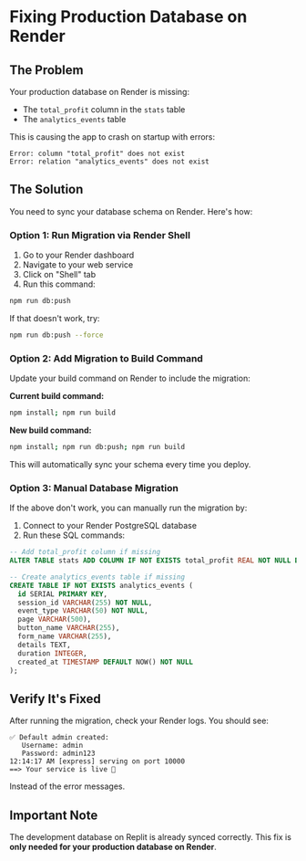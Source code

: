 # Fixing Production Database on Render

## The Problem

Your production database on Render is missing:
- The `total_profit` column in the `stats` table
- The `analytics_events` table

This is causing the app to crash on startup with errors:
```
Error: column "total_profit" does not exist
Error: relation "analytics_events" does not exist
```

## The Solution

You need to sync your database schema on Render. Here's how:

### Option 1: Run Migration via Render Shell

1. Go to your Render dashboard
2. Navigate to your web service
3. Click on "Shell" tab
4. Run this command:
```bash
npm run db:push
```

If that doesn't work, try:
```bash
npm run db:push --force
```

### Option 2: Add Migration to Build Command

Update your build command on Render to include the migration:

**Current build command:**
```bash
npm install; npm run build
```

**New build command:**
```bash
npm install; npm run db:push; npm run build
```

This will automatically sync your schema every time you deploy.

### Option 3: Manual Database Migration

If the above don't work, you can manually run the migration by:

1. Connect to your Render PostgreSQL database
2. Run these SQL commands:

```sql
-- Add total_profit column if missing
ALTER TABLE stats ADD COLUMN IF NOT EXISTS total_profit REAL NOT NULL DEFAULT 0;

-- Create analytics_events table if missing
CREATE TABLE IF NOT EXISTS analytics_events (
  id SERIAL PRIMARY KEY,
  session_id VARCHAR(255) NOT NULL,
  event_type VARCHAR(50) NOT NULL,
  page VARCHAR(500),
  button_name VARCHAR(255),
  form_name VARCHAR(255),
  details TEXT,
  duration INTEGER,
  created_at TIMESTAMP DEFAULT NOW() NOT NULL
);
```

## Verify It's Fixed

After running the migration, check your Render logs. You should see:
```
✅ Default admin created:
   Username: admin
   Password: admin123
12:14:17 AM [express] serving on port 10000
==> Your service is live 🎉
```

Instead of the error messages.

## Important Note

The development database on Replit is already synced correctly. This fix is **only needed for your production database on Render**.

